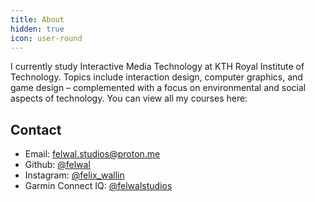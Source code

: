 ```yaml
---
title: About
hidden: true
icon: user-round
---
```


I currently study Interactive Media Technology at KTH Royal Institute of Technology. Topics include interaction design, computer graphics, and game design – complemented with a focus on environmental and social aspects of technology. You can view all my courses here: [](/university-courses)

## Contact

- Email: felwal.studios@proton.me
- Github: [@felwal](https://github.com/felwal)
- Instagram: [@felix_wallin](https://www.instagram.com/felix_wallin)
- Garmin Connect IQ: [@felwalstudios](https://apps.garmin.com/developer/29f9576d-0084-4471-8daf-8d617888d37d/apps)
